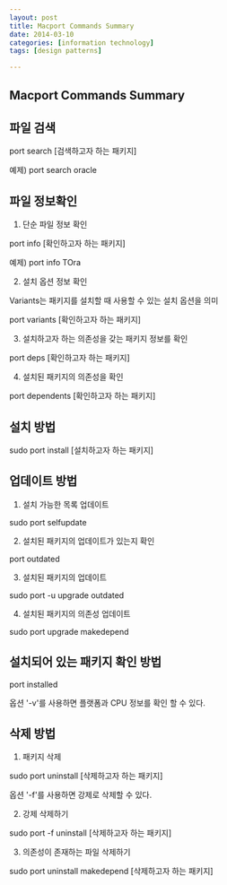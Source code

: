 ```yaml
---
layout: post
title: Macport Commands Summary
date: 2014-03-10 
categories: [information technology]
tags: [design patterns]

---
```


Macport Commands Summary
---

파일 검색
---

port search [검색하고자 하는 패키지]

예제) port search oracle



파일 정보확인
---

1) 단순 파일 정보 확인

port info [확인하고자 하는 패키지]

예제) port info TOra

2) 설치 옵션 정보 확인

Variants는 패키지를 설치할 때 사용할 수 있는 설치 옵션을 의미

port variants [확인하고자 하는 패키지]

3) 설치하고자 하는 의존성을 갖는 패키지 정보를 확인

port deps [확인하고자 하는 패키지]

4) 설치된 패키지의 의존성을 확인

port dependents [확인하고자 하는 패키지]




설치 방법
---

sudo port install [설치하고자 하는 패키지]



업데이트 방법
---

1) 설치 가능한 목록 업데이트

sudo port selfupdate

2) 설치된 패키지의 업데이트가 있는지 확인

port outdated

3) 설치된 패키지의 업데이트

sudo port -u upgrade outdated

4) 설치된 패키지의 의존성 업데이트

sudo port upgrade makedepend



설치되어 있는 패키지 확인 방법
---

port installed

옵션 '-v'를 사용하면 플랫폼과 CPU 정보를 확인 할 수 있다.



삭제 방법
---

1) 패키지 삭제

sudo port uninstall [삭제하고자 하는 패키지]

옵션 '-f'를 사용하면 강제로 삭제할 수 있다.

2) 강제 삭제하기

sudo port -f uninstall [삭제하고자 하는 패키지]

3) 의존성이 존재하는 파일 삭제하기

sudo port uninstall makedepend [삭제하고자 하는 패키지]